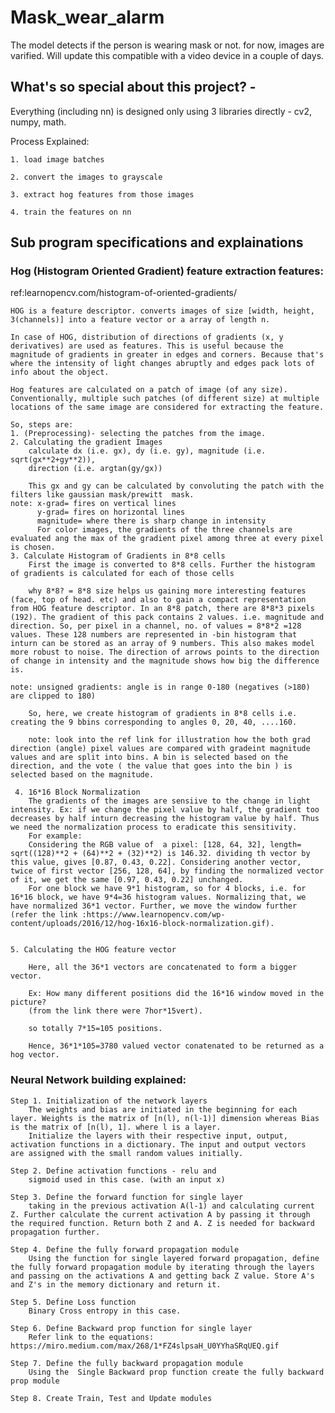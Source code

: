 # Mask_wear_alarm

The model detects if the person is wearing mask or not. for now, images are varified. Will update this compatible with a video device in a couple of days.

## What's so special about this project? - 
Everything (including nn) is designed only using 3 libraries directly - cv2, numpy, math. 

Process Explained:

	1. load image batches
	
	2. convert the images to grayscale
	
	3. extract hog features from those images
	
	4. train the features on nn

## Sub program specifications and explainations 

### Hog (Histogram Oriented Gradient) feature extraction features:
ref:learnopencv.com/histogram-of-oriented-gradients/
	
	HOG is a feature descriptor. converts images of size [width, height, 3(channels)] into a feature vector or a array of length n.

	In case of HOG, distribution of directions of gradients (x, y derivatives) are used as features. This is useful because the magnitude of gradients in greater in edges and corners. Because that's where the intensity of light changes abruptly and edges pack lots of info about the object.

	Hog features are calculated on a patch of image (of any size). Conventionally, multiple such patches (of different size) at multiple locations of the same image are considered for extracting the feature. 

	So, steps are: 
	1. (Preprocessing)- selecting the patches from the image. 
	2. Calculating the gradient Images
		calculate dx (i.e. gx), dy (i.e. gy), magnitude (i.e. sqrt(gx**2+gy**2)),
		direction (i.e. argtan(gy/gx))

		This gx and gy can be calculated by convoluting the patch with the filters like gaussian mask/prewitt  mask.
	note: x-grad= fires on vertical lines
		  y-grad= fires on horizontal lines
		  magnitude= where there is sharp change in intensity
		  For color images, the gradients of the three channels are evaluated ang the max of the gradient pixel among three at every pixel is chosen.
	3. Calculate Histogram of Gradients in 8*8 cells
		First the image is converted to 8*8 cells. Further the histogram of gradients is calculated for each of those cells

		why 8*8? = 8*8 size helps us gaining more interesting features (face, top of head. etc) and also to gain a compact representation from HOG feature descriptor. In an 8*8 patch, there are 8*8*3 pixels (192). The gradient of this pack contains 2 values. i.e. magnitude and direction. So, per pixel in a channel, no. of values = 8*8*2 =128 values. These 128 numbers are represented in -bin histogram that inturn can be stored as an array of 9 numbers. This also makes model more robust to noise. The direction of arrows points to the direction of change in intensity and the magnitude shows how big the difference is.

	note: unsigned gradients: angle is in range 0-180 (negatives (>180) are clipped to 180)
	 	
	 	So, here, we create histogram of gradients in 8*8 cells i.e. creating the 9 bbins corresponding to angles 0, 20, 40, ....160.

	 	note: look into the ref link for illustration how the both grad direction (angle) pixel values are compared with gradeint magnitude values and are split into bins. A bin is selected based on the direction, and the vote ( the value that goes into the bin ) is selected based on the magnitude.   

	 4. 16*16 Block Normalization
	 	The gradients of the images are sensiive to the change in light intensity. Ex: if we change the pixel value by half, the gradient too decreases by half inturn decreasing the histogram value by half. Thus we need the normalization process to eradicate this sensitivity.
	 	For example: 
	 	Considering the RGB value of  a pixel: [128, 64, 32], length= sqrt((128)**2 + (64)**2 + (32)**2) is 146.32. dividing th vector by this value, gives [0.87, 0.43, 0.22]. Considering another vector, twice of first vector [256, 128, 64], by finding the normalized vector of it, we get the same [0.97, 0.43, 0.22] unchanged.  
	 	For one block we have 9*1 histogram, so for 4 blocks, i.e. for 16*16 block, we have 9*4=36 histogram values. Normalizing that, we have normalized 36*1 vector. Further, we move the window further (refer the link :https://www.learnopencv.com/wp-content/uploads/2016/12/hog-16x16-block-normalization.gif). 


	5. Calculating the HOG feature vector

		Here, all the 36*1 vectors are concatenated to form a bigger vector.

		Ex: How many different positions did the 16*16 window moved in the picture?
		(from the link there were 7hor*15vert).

		so totally 7*15=105 positions.

		Hence, 36*1*105=3780 valued vector conatenated to be returned as a hog vector.
		
### Neural Network building explained:

	Step 1. Initialization of the network layers
		The weights and bias are initiated in the beginning for each layer. Weights is the matrix of [n(l), n(l-1)] dimension whereas Bias is the matrix of [n(l), 1]. where l is a layer. 
		Initialize the layers with their respective input, output, activation functions in a dictionary. The input and output vectors  are assigned with the small random values initially.

	Step 2. Define activation functions - relu and 
		sigmoid used in this case. (with an input x)

	Step 3. Define the forward function for single layer 
		taking in the previous activation A(l-1) and calculating current Z. Further calculate the current activation A by passing it through the required function. Return both Z and A. Z is needed for backward propagation further.

	Step 4. Define the fully forward propagation module
		Using the function for single layered forward propagation, define the fully forward propagation module by iterating through the layers and passing on the activations A and getting back Z value. Store A's and Z's in the memory dictionary and return it.

	Step 5. Define Loss function
		Binary Cross entropy in this case. 

	Step 6. Define Backward prop function for single layer
		Refer link to the equations: https://miro.medium.com/max/268/1*FZ4slpsaH_U0YYhaSRqUEQ.gif

	Step 7. Define the fully backward propagation module
		Using the  Single Backward prop function create the fully backward prop module

	Step 8. Create Train, Test and Update modules
